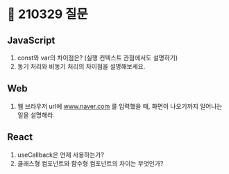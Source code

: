 # 📆 210329 질문

## JavaScript
1. const와 var의 차이점은? (실행 컨텍스트 관점에서도 설명하기)
2. 동기 처리와 비동기 처리의 차이점을 설명해보세요.

## Web
1. 웹 브라우저 url에 www.naver.com 를 입력했을 때, 화면이 나오기까지 일어나는 일을 설명해라.

## React
1. useCallback은 언제 사용하는가?
2. 클래스형 컴포넌트와 함수형 컴포넌트의 차이는 무엇인가?
